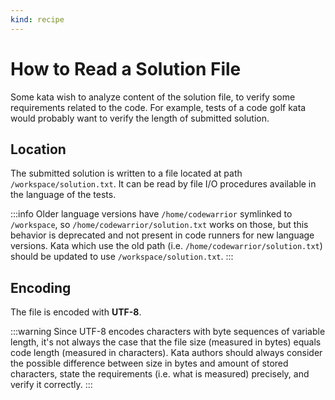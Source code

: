 ```yaml
---
kind: recipe
---
```


# How to Read a Solution File

Some kata wish to analyze content of the solution file, to verify some requirements related to the code. For example, tests of a code golf kata would probably want to verify the length of submitted solution.

## Location

The submitted solution is written to a file located at path `/workspace/solution.txt`. It can be read by file I/O procedures available in the language of the tests.

:::info
Older language versions have `/home/codewarrior` symlinked to `/workspace`, so `/home/codewarrior/solution.txt` works on those, but this behavior is deprecated and not present in code runners for new language versions. Kata which use the old path (i.e. `/home/codewarrior/solution.txt`) should be updated to use `/workspace/solution.txt`.
:::

## Encoding

The file is encoded with **UTF-8**.

:::warning
Since UTF-8 encodes characters with byte sequences of variable length, it's not always the case that the file size (measured in bytes) equals code length (measured in characters). Kata authors should always consider the possible difference between size in bytes and amount of stored characters, state the requirements (i.e. what is measured) precisely, and verify it correctly.
:::